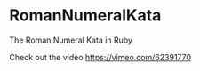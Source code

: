 RomanNumeralKata
================

The Roman Numeral Kata in Ruby

Check out the video https://vimeo.com/62391770
